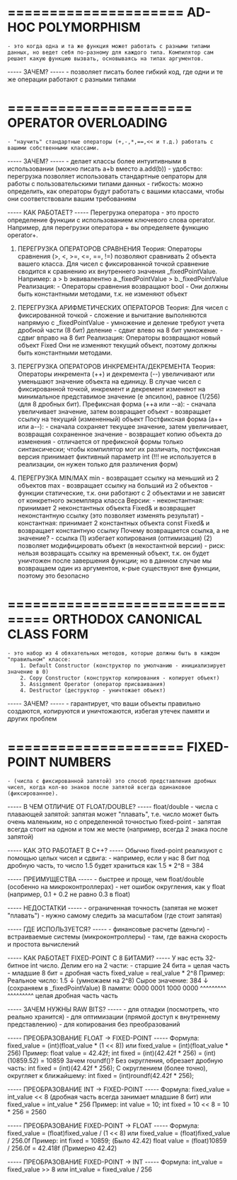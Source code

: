 =====================
 AD-HOC POLYMORPHISM
=====================
	- это когда одна и та же функция может работать с разными типами данных, но ведет себя по-разному для каждого типа. Компилятор сам решает какую функцию вызвать, основываясь на типах аргументов.

----- ЗАЧЕМ? -----
	- позволяет писать более гибкий код, где одни и те же операции работают с разными типами

======================
 OPERATOR OVERLOADING
======================
	- "научить" стандартные операторы (+,-,*,==,<< и т.д.) работать с вашими собственными классами.

----- ЗАЧЕМ? -----
	- делает классы более интуитивными в использовании (можно писать a+b вместо a.add(b))
	- удобство: перегрузка позволяет использовать стандартные оепраторы для работы  с пользовательскими типами данных
	- гибкость: можно определить, как операторы будут работать с вашими классами, чтобы они соответствовали вашим требованиям

----- КАК РАБОТАЕТ? -----
	Перегрузка оператора - это просто определение функции с использованием ключевого слова operator. Например, для перегрузки оператора + вы определяете функцию operator+.

1. ПЕРЕГРУЗКА ОПЕРАТОРОВ СРАВНЕНИЯ
	Теория:
		Операторы сравнения (>, <, >=, <=, ==, !=) позволяют сравнивать 2 объекта вашего класса.
		Для чисел с фиксированной точкой сравнение сводится к сравнению их внутреннего значения _fixedPointValue.
		Например:
			a > b эквивалентно a._fixedPointValue > b._fixedPointValue
	Реализация:
		- Операторы сравнения возвращают bool
		- Они должны быть константными методами, т.к. не изменяют объект

2. ПЕРЕГРУЗКА АРИФМЕТИЧЕСКИХ ОПЕРАТОРОВ
	Теория:
		Для чисел с фиксированной точкой
			- сложение и вычитание выполняются напрямую с _fixedPointValue
			- умножение и деление требуют учета дробной части (8 бит)
				деление - сдвиг влево на 8 бит
				умножение - сдвиг вправо на 8 бит
	Реализация:
		Операторы возвращают новый объект Fixed
		Они не изменяют текущий объект, поэтому должны быть константными методами.

3. ПЕРЕГРУЗКА ОПЕРАТОРОВ ИНКРЕМЕНТА/ДЕКРЕМЕНТА
	Теория:
		Операторы инкремента (++) и декремента (--) увеличивают или уменьшают значение объекта на единицу. В случае чисел с фиксированной точкой, инкремент и декремент изменяют на минимальное представимое значение (e эпсилон), равное (1/256) (для 8 дробных бит).
			Префиксная форма (++а или --а):
				- сначала увеличивает значение, затем возвращает объект
				- возвращает ссылку на текущий (измененный) объект
			Постфиксная форма (а++ или а--):
				- сначала сохраняет текущее значение, затем увеличивает, возвращая сохраненное значение
				- возвращает копию объекта до изменения
				- отличается от префиксной формы только синтаксически; чтобы компилятор мог их различать, постфиксная версия принимает фиктивный параметр int 
				(!!! не используется в реализации, он нужен только для различения форм)

4. ПЕРЕГРУЗКА MIN/MAX
	min - возвращает ссылку на меньший из 2 объектов
	max - возвращает ссылку на больший из 2 объектов
		- функции статические, т.к. они работают с 2 объектами и не зависят от конкретного экземпляра класса
	Версии:
		- неконстантная: принимает 2 неконстантных объекта Fixed& и возвращает неконстантную ссылку (это позволяет изменять результат)
		- константная: принимает 2 константных объекта const Fixed& и возвращает константную ссылку
	Почему возвращается ссылка, а не значение?
		- ссылка (1) избегает копирования (оптимизация)
				 (2) позволяет модифицировать объект (в некостантной версии)
		- риск: нельзя возвращать ссылку на временный объект, т.к. он будет уничтожен после завершения функции; но в данном случае мы возвращаем один из аргументов, к-рые существуют вне функции, поэтому это безопасно

===============================
 ORTHODOX CANONICAL CLASS FORM
===============================
	- это набор из 4 обяхательных методов, которые должны быть в каждом "правильном" классе:
		1. Default Constructor (конструктор по умолчанию - инициализирует значение в 0)
		2. Copy Constructor (конструктор копирования - копирует объект)
		3. Assignment Operator (оператор присваивания)
		4. Destructor (деструктор - уничтожает объект)

----- ЗАЧЕМ? -----
	- гарантирует, что ваши объекты правильно создаются, копируются и уничтожаются, избегая      утечек памяти и других проблем

=====================
 FIXED-POINT NUMBERS
=====================
	- (числа с фиксированной запятой) это способ представления дробных чисел, когда кол-во знаков после запятой всегда одинаковое (фиксированное).

----- В ЧЕМ ОТЛИЧИЕ ОТ FLOAT/DOUBLE? -----
	float/double	- числа с плавающей запятой: запятая может "плавать", т.е. число может
					  быть очень маленьким, но с определенной точностью
	fixed-point		- запятая всегда стоит на одном и том же месте (например, всегда 2 знака
					  после запятой)

----- КАК ЭТО РАБОТАЕТ В С++? -----
	Обычно fixed-point реализуют с помощью целых чисел и сдвига:
		- например, если у нас 8 бит под дробную часть, то число 1.5 будет храниться как
		  1.5 * 2^8 = 384

----- ПРЕИМУЩЕСТВА -----
	- быстрее и проще, чем float/double (особенно на микроконтроллерах)
	- нет ошибок округления, как у float (например, 0.1 + 0.2 не равно 0.3 в float)

----- НЕДОСТАТКИ -----
	- ограниченная точность (запятая не может "плавать")
	- нужно самому следить за масштабом (где стоит запятая)

----- ГДЕ ИСПОЛЬЗУЕТСЯ? -----
	- финансовые расчеты (деньги)
	- встраиваемые системы (микроконтроллеры)
	- там, где важна скорость и простота вычислений

----- КАК РАБОТАЕТ FIXED-POINT С 8 БИТАМИ? -----
	У нас есть 32-битное int число. Делим его на 2 части:
		- старшие 24 бита = целая часть
		- младшие 8 бит = дробная часть
	fixed_value = real_value * 2^8
	Пример: 
		Реальное число: 1.5
						↓ (умножаем на 2^8)
		Сырое значение: 384
						↓ (сохраняем в _fixedPointValue)
		В памяти: 0000 0001 1000 0000
				^^^^^^^^^ ^^^^^^^^^
				целая     дробная
				часть     часть

----- ЗАЧЕМ НУЖНЫ RAW BITS? -----
	- для отладки (посмотреть, что реально хранится)
	- для оптимизации (прямой доступ к внутреннему представлению)
	- для копирования без преобразований

----- ПРЕОБРАЗОВАНИЕ FLOAT -> FIXED-POINT -----
	Формула:
		fixed_value = (int)(float_value * (1 << 8))
			или
		fixed_value = (int)(float_value * 256)
	Пример:
		float value = 42.42f;
		int fixed = (int)(42.42f * 256) = (int)(10859.52) = 10859
	Зачем roundf()?
		Без округления, обрезает дробную часть:
			int fixed = (int)(42.42f * 256);
		С округлением (более точно), округляет к ближайшему:
			int fixed = (int)roundf(42.42f * 256);

----- ПРЕОБРАЗОВАНИЕ INT -> FIXED-POINT -----
	Формула:
		fixed_value = int_value << 8 (дробная часть всегда занимает младшие 8 бит)
			или
		fixed_value = int_value * 256
	Пример:
		int value = 10;
		int fixed = 10 << 8 = 10 * 256 = 2560

----- ПРЕОБРАЗОВАНИЕ FIXED-POINT -> FLOAT -----
	Формула:
		fixed_value = (float)fixed_value / (1 << 8)
			или
		fixed_value = (float)fixed_value / 256.0f
	Пример:
		int fixed = 10859; 								(Было 42.42)
		float value = (float)10859 / 256.0f = 42.418f	(Примерно 42.42)

----- ПРЕОБРАЗОВАНИЕ FIXED-POINT -> INT -----
	Формула:
		int_value = fixed_value >> 8
			или
		int_value = fixed_value / 256
